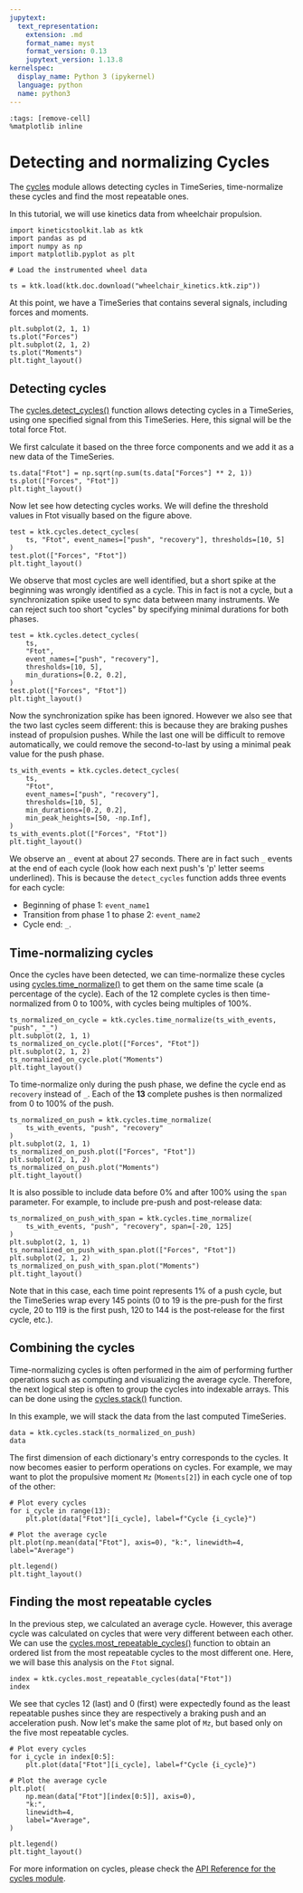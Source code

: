 ```yaml
---
jupytext:
  text_representation:
    extension: .md
    format_name: myst
    format_version: 0.13
    jupytext_version: 1.13.8
kernelspec:
  display_name: Python 3 (ipykernel)
  language: python
  name: python3
---
```


```{code-cell} ipython3
:tags: [remove-cell]
%matplotlib inline
```

# Detecting and normalizing Cycles

The [cycles](api/kineticstoolkit.cycles.rst) module allows detecting cycles in TimeSeries, time-normalize these cycles and find the most repeatable ones.

In this tutorial, we will use kinetics data from wheelchair propulsion.

```{code-cell} ipython3
import kineticstoolkit.lab as ktk
import pandas as pd
import numpy as np
import matplotlib.pyplot as plt

# Load the instrumented wheel data

ts = ktk.load(ktk.doc.download("wheelchair_kinetics.ktk.zip"))
```

At this point, we have a TimeSeries that contains several signals, including forces and moments.

```{code-cell} ipython3
plt.subplot(2, 1, 1)
ts.plot("Forces")
plt.subplot(2, 1, 2)
ts.plot("Moments")
plt.tight_layout()
```

## Detecting cycles

The [cycles.detect_cycles()](api/kineticstoolkit.cycles.detect_cycles.rst) function allows detecting cycles in a TimeSeries, using one specified signal from this TimeSeries. Here, this signal will be the total force Ftot.

We first calculate it based on the three force components and we add it as a new data of the TimeSeries.

```{code-cell} ipython3
ts.data["Ftot"] = np.sqrt(np.sum(ts.data["Forces"] ** 2, 1))
ts.plot(["Forces", "Ftot"])
plt.tight_layout()
```

Now let see how detecting cycles works. We will define the threshold values in Ftot visually based on the figure above.

```{code-cell} ipython3
test = ktk.cycles.detect_cycles(
    ts, "Ftot", event_names=["push", "recovery"], thresholds=[10, 5]
)
test.plot(["Forces", "Ftot"])
plt.tight_layout()
```

We observe that most cycles are well identified, but a short spike at the beginning was wrongly identified as a cycle. This in fact is not a cycle, but a synchronization spike used to sync data between many instruments. We can reject such too short "cycles" by specifying minimal durations for both phases.

```{code-cell} ipython3
test = ktk.cycles.detect_cycles(
    ts,
    "Ftot",
    event_names=["push", "recovery"],
    thresholds=[10, 5],
    min_durations=[0.2, 0.2],
)
test.plot(["Forces", "Ftot"])
plt.tight_layout()
```

Now the synchronization spike has been ignored. However we also see that the two last cycles seem different: this is because they are braking pushes instead of propulsion pushes. While the last one will be difficult to remove automatically, we could remove the second-to-last by using a minimal peak value for the push phase.

```{code-cell} ipython3
ts_with_events = ktk.cycles.detect_cycles(
    ts,
    "Ftot",
    event_names=["push", "recovery"],
    thresholds=[10, 5],
    min_durations=[0.2, 0.2],
    min_peak_heights=[50, -np.Inf],
)
ts_with_events.plot(["Forces", "Ftot"])
plt.tight_layout()
```

We observe an `_` event at about 27 seconds. There are in fact such `_` events at the end of each cycle (look how each next push's 'p' letter seems underlined). This is because the `detect_cycles` function adds three events for each cycle:

- Beginning of phase 1: `event_name1`
- Transition from phase 1 to phase 2: `event_name2`
- Cycle end: `_`.

## Time-normalizing cycles

Once the cycles have been detected, we can time-normalize these cycles using [cycles.time_normalize()](api/kineticstoolkit.cycles.time_normalize.rst) to get them on the same time scale (a percentage of the cycle). Each of the 12 complete cycles is then time-normalized from 0 to 100%, with cycles being multiples of 100%.

```{code-cell} ipython3
ts_normalized_on_cycle = ktk.cycles.time_normalize(ts_with_events, "push", "_")
plt.subplot(2, 1, 1)
ts_normalized_on_cycle.plot(["Forces", "Ftot"])
plt.subplot(2, 1, 2)
ts_normalized_on_cycle.plot("Moments")
plt.tight_layout()
```

To time-normalize only during the push phase, we define the cycle end as `recovery` instead of `_`. Each of the **13** complete pushes is then normalized from 0 to 100% of the push.

```{code-cell} ipython3
ts_normalized_on_push = ktk.cycles.time_normalize(
    ts_with_events, "push", "recovery"
)
plt.subplot(2, 1, 1)
ts_normalized_on_push.plot(["Forces", "Ftot"])
plt.subplot(2, 1, 2)
ts_normalized_on_push.plot("Moments")
plt.tight_layout()
```

It is also possible to include data before 0% and after 100% using the `span` parameter. For example, to include pre-push and post-release data:

```{code-cell} ipython3
ts_normalized_on_push_with_span = ktk.cycles.time_normalize(
    ts_with_events, "push", "recovery", span=[-20, 125]
)
plt.subplot(2, 1, 1)
ts_normalized_on_push_with_span.plot(["Forces", "Ftot"])
plt.subplot(2, 1, 2)
ts_normalized_on_push_with_span.plot("Moments")
plt.tight_layout()
```

Note that in this case, each time point represents 1% of a push cycle, but the TimeSeries wrap every 145 points (0 to 19 is the pre-push for the first cycle, 20 to 119 is the first push, 120 to 144 is the post-release for the first cycle, etc.).

## Combining the cycles

Time-normalizing cycles is often performed in the aim of performing further operations such as computing and visualizing the average cycle. Therefore, the next logical step is often to group the cycles into indexable arrays. This can be done using the [cycles.stack()](api/kineticstoolkit.cycles.stack.rst) function.

In this example, we will stack the data from the last computed TimeSeries.

```{code-cell} ipython3
data = ktk.cycles.stack(ts_normalized_on_push)
data
```

The first dimension of each dictionary's entry corresponds to the cycles. It now becomes easier to perform operations on cycles. For example, we may want to plot the propulsive moment `Mz` (`Moments[2]`) in each cycle one of top of the other:

```{code-cell} ipython3
# Plot every cycles
for i_cycle in range(13):
    plt.plot(data["Ftot"][i_cycle], label=f"Cycle {i_cycle}")

# Plot the average cycle
plt.plot(np.mean(data["Ftot"], axis=0), "k:", linewidth=4, label="Average")

plt.legend()
plt.tight_layout()
```

## Finding the most repeatable cycles

In the previous step, we calculated an average cycle. However, this average cycle was calculated on cycles that were very different between each other. We can use the [cycles.most_repeatable_cycles()](api/kineticstoolkit.cycles.most_repeatable_cycles.rst) function to obtain an ordered list from the most repeatable cycles to the most different one. Here, we will base this analysis on the `Ftot` signal.

```{code-cell} ipython3
index = ktk.cycles.most_repeatable_cycles(data["Ftot"])
index
```

We see that cycles 12 (last) and 0 (first) were expectedly found as the least repeatable pushes since they are respectively a braking push and an acceleration push. Now let's make the same plot of `Mz`, but based only on the five most repeatable cycles.

```{code-cell} ipython3
# Plot every cycles
for i_cycle in index[0:5]:
    plt.plot(data["Ftot"][i_cycle], label=f"Cycle {i_cycle}")

# Plot the average cycle
plt.plot(
    np.mean(data["Ftot"][index[0:5]], axis=0),
    "k:",
    linewidth=4,
    label="Average",
)

plt.legend()
plt.tight_layout()
```

For more information on cycles, please check the [API Reference for the cycles module](api/kineticstoolkit.cycles.rst).
